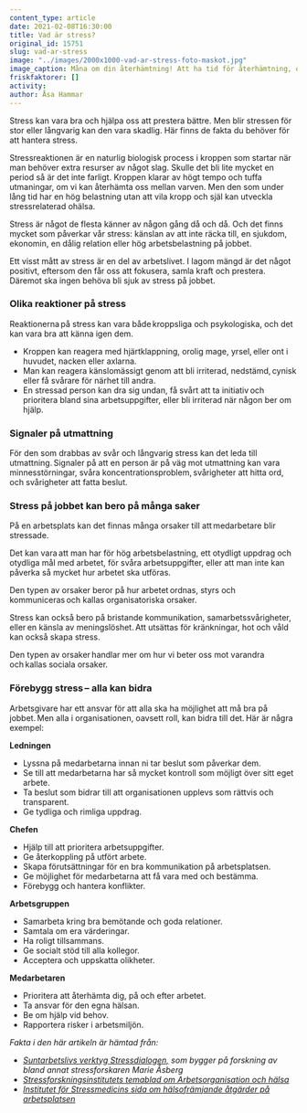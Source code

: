 ```yaml
---
content_type: article
date: 2021-02-08T16:30:00
title: Vad är stress?
original_id: 15751
slug: vad-ar-stress
image: "../images/2000x1000-vad-ar-stress-foto-maskot.jpg"
image_caption: Måna om din återhämtning! Att ha tid för återhämtning, och ha en balans mellan krav och kontroll på jobbet  - det är faktorer som minskar stressen, visar forskning. 
friskfaktorer: []
activity:
author: Åsa Hammar
---
```


Stress kan vara bra och hjälpa oss att prestera bättre. Men blir stressen för stor eller långvarig kan den vara skadlig. Här finns de fakta du behöver för att hantera stress.

Stressreaktionen är en naturlig biologisk process i kroppen som startar när man behöver extra resurser av något slag. Skulle det bli lite mycket en period så är det inte farligt. Kroppen klarar av högt tempo och tuffa utmaningar, om vi kan återhämta oss mellan varven. Men den som under lång tid har en hög belastning utan att vila kropp och själ kan utveckla stressrelaterad ohälsa. 

Stress är något de flesta känner av någon gång då och då. Och det finns mycket som påverkar vår stress: känslan av att inte räcka till, en sjukdom, ekonomin, en dålig relation eller hög arbetsbelastning på jobbet.   

Ett visst mått av stress är en del av arbetslivet. I lagom mängd är det något positivt, eftersom den får oss att fokusera, samla kraft och prestera. Däremot ska ingen behöva bli sjuk av stress på jobbet.  

### Olika reaktioner på stress

Reaktionerna på stress kan vara både kroppsliga och psykologiska, och det kan vara bra att känna igen dem.   

*   Kroppen kan reagera med hjärtklappning, orolig mage, yrsel, eller ont i huvudet, nacken eller axlarna.   
*   Man kan reagera känslomässigt genom att bli irriterad, nedstämd, cynisk eller få svårare för närhet till andra.   
*   En stressad person kan dra sig undan, få svårt att ta initiativ och prioritera bland sina arbetsuppgifter, eller bli irriterad när någon ber om hjälp.   

### Signaler på utmattning

För den som drabbas av svår och långvarig stress kan det leda till utmattning. Signaler på att en person är på väg mot utmattning kan vara minnesstörningar, svåra koncentrationsproblem, svårigheter att hitta ord, och svårigheter att fatta beslut.   

### Stress på jobbet kan bero på många saker

På en arbetsplats kan det finnas många orsaker till att medarbetare blir stressade.   

Det kan vara att man har för hög arbetsbelastning, ett otydligt uppdrag och otydliga mål med arbetet, för svåra arbetsuppgifter, eller att man inte kan påverka så mycket hur arbetet ska utföras.  

Den typen av orsaker beror på hur arbetet ordnas, styrs och kommuniceras och kallas organisatoriska orsaker.   

Stress kan också bero på bristande kommunikation, samarbetssvårigheter, eller en känsla av meningslöshet. Att utsättas för kränkningar, hot och våld kan också skapa stress.   

Den typen av orsaker handlar mer om hur vi beter oss mot varandra och kallas sociala orsaker.   

### Förebygg stress – alla kan bidra

Arbetsgivare har ett ansvar för att alla ska ha möjlighet att må bra på jobbet. Men alla i organisationen, oavsett roll, kan bidra till det. Här är några exempel:  

**Ledningen**  

*   Lyssna på medarbetarna innan ni tar beslut som påverkar dem.  
*   Se till att medarbetarna har så mycket kontroll som möjligt över sitt eget arbete.  
*   Ta beslut som bidrar till att organisationen upplevs som rättvis och transparent.  
*   Ge tydliga och rimliga uppdrag.   
    

**Chefen**  

*   Hjälp till att prioritera arbetsuppgifter.  
*   Ge återkoppling på utfört arbete.  
*   Skapa förutsättningar för en bra kommunikation på arbetsplatsen.  
*   Ge möjlighet för medarbetarna att få vara med och bestämma. 
*   Förebygg och hantera konflikter.  

**Arbetsgruppen**  

*   Samarbeta kring bra bemötande och goda relationer.  
*   Samtala om era värderingar.  
*   Ha roligt tillsammans.  
*   Ge socialt stöd till alla kollegor.  
*   Acceptera och uppskatta olikheter.  

**Medarbetaren**  

*   Prioritera att återhämta dig, på och efter arbetet.  
*   Ta ansvar för den egna hälsan.  
*   Be om hjälp vid behov.  
*   Rapportera risker i arbetsmiljön.  

_Fakta i den här artikeln är hämtad från:_

*   _[Suntarbetslivs verktyg Stressdialogen,](https://stressdialogen.suntarbetsliv.se/las-om-stress/det-har-ar-stress/) som bygger på forskning av bland annat stressforskaren Marie Åsberg_
*   _[Stressforskningsinstitutets temablad om Arbetsorganisation och hälsa](https://www.stressforskning.su.se/polopoly_fs/1.230056.1604569838!/menu/standard/file/Arbetsorganisation%20och%20h%C3%A4lsa%20webb.pdf)_
*   _[Institutet för Stressmedicins sida om hälsofrämjande åtgärder på arbetsplatsen](https://www.vgregion.se/ov/ism/arbetsliv/halsoframjande-arbetsplats/vagledande-principer/halsoframjande-atgarder-pa-arbetsplatsen/)_

